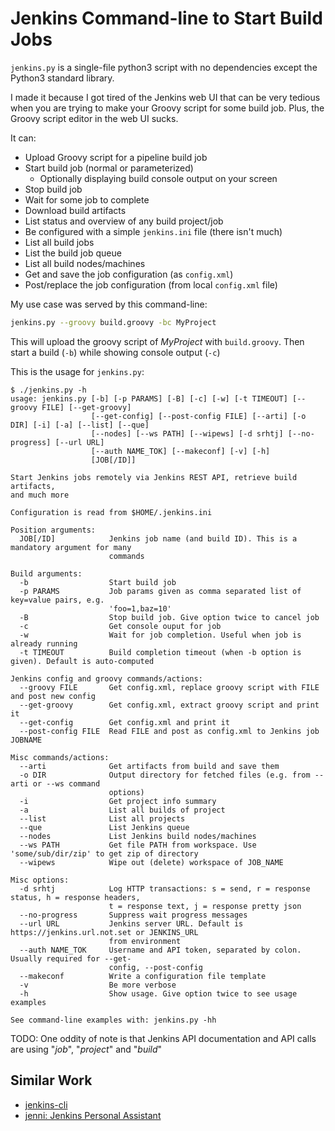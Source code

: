 # Jenkins Command-line to Start Build Jobs

`jenkins.py` is a single-file python3 script with no dependencies except
the Python3 standard library.

I made it because I got tired of the Jenkins web UI that can be very
tedious when you are trying to make your Groovy script for some build job.
Plus, the Groovy script editor in the web UI sucks.

It can:
  - Upload Groovy script for a pipeline build job
  - Start build job (normal or parameterized)
    - Optionally displaying build console output on your screen
  - Stop build job
  - Wait for some job to complete
  - Download build artifacts
  - List status and overview of any build project/job
  - Be configured with a simple `jenkins.ini` file (there isn't much)
  - List all build jobs
  - List the build job queue
  - List all build nodes/machines
  - Get and save the job configuration (as `config.xml`)
  - Post/replace the job configuration (from local `config.xml` file)

My use case was served by this command-line:

```bash
jenkins.py --groovy build.groovy -bc MyProject
```
This will upload the groovy script of *MyProject* with `build.groovy`. Then
start a build (`-b`) while showing console output (`-c`)


This is the usage for `jenkins.py`:
```
$ ./jenkins.py -h
usage: jenkins.py [-b] [-p PARAMS] [-B] [-c] [-w] [-t TIMEOUT] [--groovy FILE] [--get-groovy]
                  [--get-config] [--post-config FILE] [--arti] [-o DIR] [-i] [-a] [--list] [--que]
                  [--nodes] [--ws PATH] [--wipews] [-d srhtj] [--no-progress] [--url URL]
                  [--auth NAME_TOK] [--makeconf] [-v] [-h]
                  [JOB[/ID]]

Start Jenkins jobs remotely via Jenkins REST API, retrieve build artifacts,
and much more

Configuration is read from $HOME/.jenkins.ini

Position arguments:
  JOB[/ID]            Jenkins job name (and build ID). This is a mandatory argument for many
                      commands

Build arguments:
  -b                  Start build job
  -p PARAMS           Job params given as comma separated list of key=value pairs, e.g.
                      'foo=1,baz=10'
  -B                  Stop build job. Give option twice to cancel job
  -c                  Get console ouput for job
  -w                  Wait for job completion. Useful when job is already running
  -t TIMEOUT          Build completion timeout (when -b option is given). Default is auto-computed

Jenkins config and groovy commands/actions:
  --groovy FILE       Get config.xml, replace groovy script with FILE and post new config
  --get-groovy        Get config.xml, extract groovy script and print it
  --get-config        Get config.xml and print it
  --post-config FILE  Read FILE and post as config.xml to Jenkins job JOBNAME

Misc commands/actions:
  --arti              Get artifacts from build and save them
  -o DIR              Output directory for fetched files (e.g. from --arti or --ws command
                      options)
  -i                  Get project info summary
  -a                  List all builds of project
  --list              List all projects
  --que               List Jenkins queue
  --nodes             List Jenkins build nodes/machines
  --ws PATH           Get file PATH from workspace. Use 'some/sub/dir/zip' to get zip of directory
  --wipews            Wipe out (delete) workspace of JOB_NAME

Misc options:
  -d srhtj            Log HTTP transactions: s = send, r = response status, h = response headers,
                      t = response text, j = response pretty json
  --no-progress       Suppress wait progress messages
  --url URL           Jenkins server URL. Default is https://jenkins.url.not.set or JENKINS_URL
                      from environment
  --auth NAME_TOK     Username and API token, separated by colon. Usually required for --get-
                      config, --post-config
  --makeconf          Write a configuration file template
  -v                  Be more verbose
  -h                  Show usage. Give option twice to see usage examples

See command-line examples with: jenkins.py -hh
```

TODO: One oddity of note is that Jenkins API documentation and API calls are
using "*job*", "*project*" and "*build*"

## Similar Work

  * [jenkins-cli](https://github.com/jenkins-zh/jenkins-cli)
  * [jenni: Jenkins Personal Assistant](https://github.com/m-sureshraj/jenni)
